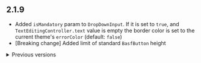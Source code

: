 ## 2.1.9

- Added `isMandatory` param to `DropDownInput`. If it is set to `true`,
  and `TextEditingController.text` value is empty the border color is set to the current theme's
  `errorColor` (default: `false`)
- [Breaking change] Added limit of standard `BasfButton` height

<details >
<summary>Previous versions</summary>

## 2.1.8

- `DropDownInput` title style changed to `bodyText2`

## 2.1.7

- `TextInput` title style changed to `bodyText2`

## 2.1.6

- Dropdown title added
- Dropdown click extended
- Material3 switched off until released (icons theme was wrong)

## 2.1.5

- Change dropdown loading UI

## 2.1.4

- Added disable functionality for dropdown

## 2.1.3

- Changed disabled behavior of dropdown

## 2.1.2

- Fixed some issues regarding styles on buttons

## 2.1.1

- Updated documentation and contributing guide

## 2.1.0

- Removed unnecessary package dependencies

## 2.0.2

- Updated docs

## 2.0.1

- Added theme extension on context

## 2.0.0

- Whole new structure for the library, tests, and documentation

## 1.1.6

- changed init of Basf Dropdown

## 1.1.5

- added loader for dropdown input

## 1.1.4+2

- Changed dialog and date picker themes

## 1.1.3+1

- Added additional params to BasfDropDownInput

## 1.1.2+3

- Added Spacer

## 1.1.2+2

- Quick BasfDropDownInput fix

## 1.1.2+1

- Updated BasfDropDownInput component

## 1.1.1+2

- Fix issues

## 1.1.0+1

- Flutter 3.0 and fixed issues

## 1.0.0+11

- Remove tint color from Appbar by default

## 1.0.0+10

- Migrated to Flutter 3

## 1.0.0+9

- Adjusted general Paddings

## 1.0.0+8

- Fixed Padding

## 1.0.0+7

- Small fix

## 1.0.0+6

- Connect inputs to border theme

## 1.0.0+5

- Fixed iOS Icon error

## 1.0.0+4

- Connected all components to rounded corners

## 1.0.0+3

- Changed rounded corners (Sorry Dima)

## 1.0.0+2

- Changed .pubignore

## 1.0.0+1

- Fixed some problems

## 1.0.0

- First version with basic components working

## 0.1.0

- Initial release

## 0.0.1+3

- Removed unnecessary components

## 0.0.1+2

- Fixed errors

## 0.0.1+1

- Setup update

## 0.0.1

- Initial setup

</details>